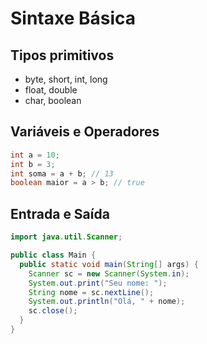# Sintaxe Básica

## Tipos primitivos
- byte, short, int, long
- float, double
- char, boolean

## Variáveis e Operadores
```java
int a = 10;
int b = 3;
int soma = a + b; // 13
boolean maior = a > b; // true
```

## Entrada e Saída
```java
import java.util.Scanner;

public class Main {
  public static void main(String[] args) {
    Scanner sc = new Scanner(System.in);
    System.out.print("Seu nome: ");
    String nome = sc.nextLine();
    System.out.println("Olá, " + nome);
    sc.close();
  }
}
```

